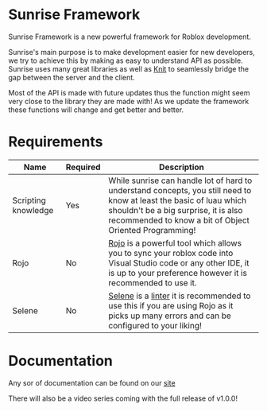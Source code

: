 # Sunrise Framework

Sunrise Framework is a new powerful framework for Roblox development.

Sunrise's main purpose is to make development easier for new developers, we try to achieve this by making as easy to understand API as possible. Sunrise uses many great libraries as well as [Knit](https://github.com/Sleitnick/Knit) to seamlessly bridge the gap between the server and the client. 

Most of the API is made with future updates thus the function might seem very close to the library they are made with! As we update the framework these functions will change and get better and better.



# Requirements
| Name                | Required | Description                                                                                                                                                                                                                                   |
|---------------------|----------|-----------------------------------------------------------------------------------------------------------------------------------------------------------------------------------------------------------------------------------------------|
| Scripting knowledge | Yes      | While sunrise can handle lot of hard to understand concepts, you still need to know at least the basic of luau which shouldn't be a big surprise,  it is also recommended to know a  bit of Object Oriented Programming!                      |
| Rojo                | No       | [Rojo](https://rojo.space/docs/v6/) is a powerful tool which allows you to sync your roblox code into Visual Studio code or any other IDE, it is up to your preference however it is recommended to use it.                                   |
| Selene              | No       | [Selene](https://kampfkarren.github.io/selene/selene.html) is a [linter](https://en.wikipedia.org/wiki/Lint_(software)) it is recommended to use this if you are using Rojo as it picks up many errors and can be configured to your liking!  |

# Documentation

Any sor of documentation can be found on our [site](https://syntaldev.github.io/site/)

There will also be a video series coming with the full release of v1.0.0!

